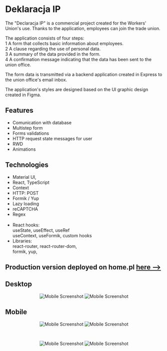 # Deklaracja IP

The "Declaracja IP" is a commercial project created for the Workers' Union's use. Thanks to the application, employees can join the trade union. 

The application consists of four steps: <br/> 1 A form that collects basic information about employees. <br/> 2 A clause regarding the use of personal data.<br/> 3 A summary of the data provided in the form. <br/> 4 A confirmation message indicating that the data has been sent to the union office.

The form data is transmitted via a backend application created in Express to the union office's email inbox.

The application's styles are designed based on the UI graphic design created in Figma.


## Features
* Comunication with database
* Multistep form
* Forms validations 
* HTTP request state messages for user
* RWD
* Animations

## Technologies  
* Material UI,
* React, TypeScript
* Context
* HTTP: POST
* Formik / Yup 
* Lazy loading
* reCAPTCHA
* Regex
 <br/><br/>
* React hooks: <br/> useState, useEffect, useRef <br/> useContext, useFormik, custom hooks
* Libraries: <br/>
react-router, react-router-dom, <br/>
formik, yup, <br/>



## Production version deployed on home.pl <a href = "https://deklaracja.ozzip.pl/"> here --> </a>

## Desktop
<div align="center">
 <img src="https://github.com/Krzysztofe/deklaracja/assets/96065197/47041a81-ef2d-4c31-b212-cc473a80b621" width: = "20%"  alt="Mobile Screenshot"> 


<img src="https://github.com/Krzysztofe/deklaracja/assets/96065197/a6b05d1e-29a0-4687-b07d-58cfddee68bf"  width: = "20%" alt="Mobile Screenshot">

</div>

## Mobile

<div align="center">
 <img src="https://github.com/Krzysztofe/deklaracja/assets/96065197/78b70c68-3143-491b-84f3-1405d1d0bea7" width: = "40%"  alt="Mobile Screenshot"> 


<img src="https://github.com/Krzysztofe/deklaracja/assets/96065197/d2e4cd2c-52a2-43d7-81f6-a2d71c67ea10"  width: = "40%" alt="Mobile Screenshot">
</div>



&nbsp;
<div align="center">

<img src="https://github.com/Krzysztofe/deklaracja/assets/96065197/1fb32cef-53e2-4a48-b509-248d08273a58"  width: = "40%" alt="Mobile Screenshot">




<img src="https://github.com/Krzysztofe/deklaracja/assets/96065197/ebc7833b-1fc9-46e4-b9f8-7977669e187d"  width: = "40%" alt="Mobile Screenshot">




</div>


